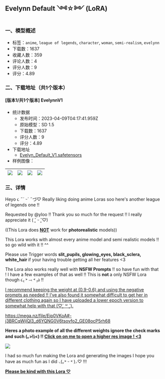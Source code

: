 ## Evelynn Default ༺☆༻ (LoRA)
### 一、模型概述

- 标签：`anime`, `league of legends`, `character`, `woman`, `semi-realism`, `evelynn`
- 下载数：1637
- 收藏人数：359
- 评论人数：4
- 评分人数：9
- 评分：4.89

### 二、下载地址（共1个版本）

#### [版本1/共1个版本] EvelynnV1

- 统计数据
  - 发布时间：2023-04-09T04:17:41.959Z
  - 原始模型：SD 1.5
  - 下载数：1637
  - 评分人数：9
  - 评分：4.89
- 下载地址
  - [Evelyn_Default_V1.safetensors](https://civitai.com/api/download/models/40505)
- 样例图像：

| <img src="https://image.civitai.com/xG1nkqKTMzGDvpLrqFT7WA/e3121ad2-5667-4f60-671a-09f8fa2cd700/width=450/447933.jpeg" /> | <img src="https://image.civitai.com/xG1nkqKTMzGDvpLrqFT7WA/a16725b1-a2f9-4e44-92be-b50b5951b700/width=450/447932.jpeg" /> | <img src="https://image.civitai.com/xG1nkqKTMzGDvpLrqFT7WA/a45da2df-c570-4870-7dfd-084c2f7a8800/width=450/447938.jpeg" /> | <img src="https://image.civitai.com/xG1nkqKTMzGDvpLrqFT7WA/6dcdde94-1969-44ff-76dc-31b4dc8cd700/width=450/447970.jpeg" /> |
| ---- | ---- | ---- | ---- |


### 三、详情
<p>Heyo ૮ ˶´ ᵕˋ ˶づ♡ Really liking doing anime Loras soo here's another league of legends one !!</p><p></p><p>Requested by <span data-type="mention" class="mantine-1yiar0p" data-id="mention:109635" data-label="yloo">@yloo</span> !! Thank you so much for the request !! I really appreciate it ( ˘͈ ᵕ ˘͈♡)</p><p></p><p>((This Lora does <strong><u>NOT</u></strong> work for <strong>photorealistic</strong> models))</p><p></p><p>This Lora works with almost every anime model and semi realistic models !! so go wild with it !! ^^</p><p></p><p>Please use Trigger words <strong>slit_pupils, glowing_eyes, black_sclera, white_hair </strong>if your having trouble getting all her features &lt;3</p><p></p><p>The Lora also works really well with <strong>NSFW Prompts</strong> !! so have fun with that ! I have a few examples of that as well !! This is <strong>not </strong>a only NSFW Lora though ૮₍ ˃ ⤙ ˂ ₎ა !!</p><p></p><p><u>I recommend keeping the weight at (0.9-0.6) and using the negative prompts as needed !! I've also found it somewhat difficult to get her in different clothing again so I have uploaded a lower epoch version to somewhat help with that (♡ˊ͈ ꒳ ˋ͈).</u></p><p><a target="_blank" rel="ugc" href="https://mega.nz/file/Ejp0VKoA#-j3BRCqWjIQl3_d6YQNG0V6tsovfo2_GE08ocP5rh68">https://mega.nz/file/Ejp0VKoA#-j3BRCqWjIQl3_d6YQNG0V6tsovfo2_GE08ocP5rh68</a></p><p></p><p><strong>Heres a photo example of all the different weights ignore the check marks and such (｡&gt;\\&lt;) !! </strong><a rel="ugc" href="https://i.imgur.com/6IRv5vg.jpg"><strong>Click on on me to open a higher res image ! &lt;3</strong></a></p><img src="https://imagecache.civitai.com/xG1nkqKTMzGDvpLrqFT7WA/9255a2c7-2220-47c4-88d9-1ca279980f00/width=525/9255a2c7-2220-47c4-88d9-1ca279980f00.jpeg" /><p></p><p>I had so much fun making the Lora and generating the images I hope you have as much fun as I did ⸜(｡˃ ᵕ ˂ )⸝♡ !!!</p><p></p><p><strong><u>Please be kind with this Lora ♡</u></strong></p>